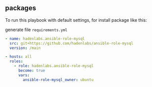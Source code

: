 <!-- Space: Projects -->
<!-- Parent: AnsibleRoleMySQL -->
<!-- Title: Examples AnsibleRoleMySQL -->
<!-- Label: Examples -->
<!-- Include: ./../disclaimer.md -->
<!-- Include: ac:toc -->

## packages

To run this playbook with default settings, for install package like this:

generate file `requirements.yml`

```yaml
- name: hadenlabs.ansible-role-mysql
  src: git+https://github.com/hadenlabs/ansible-role-mysql
  version: /main
```

```yaml
- hosts: all
  roles:
    - role: hadenlabs.ansible-role-mysql
      become: true
      vars:
        ansible-role-mysql_owner: ubuntu
```
